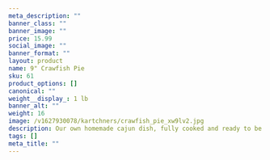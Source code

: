 ```yaml
---
meta_description: ""
banner_class: ""
banner_image: ""
price: 15.99
social_image: ""
banner_format: ""
layout: product
name: 9" Crawfish Pie
sku: 61
product_options: []
canonical: ""
weight__display_: 1 lb
banner_alt: ""
weight: 16
image: /v1627930078/kartchners/crawfish_pie_xw9lv2.jpg
description: Our own homemade cajun dish, fully cooked and ready to be heated and served.
tags: []
meta_title: ""
---
```

